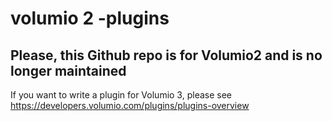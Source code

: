 # volumio 2 -plugins #
## Please, this Github repo is for Volumio2 and is no longer maintained
If you want to write a plugin for Volumio 3, please see https://developers.volumio.com/plugins/plugins-overview
